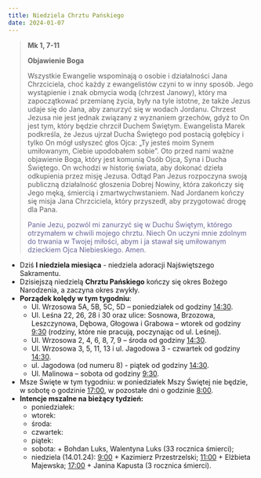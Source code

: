 ```yaml
---
title: Niedziela Chrztu Pańskiego
date: 2024-01-07
---
```


> **Mk 1, 7-11**
>
> **Objawienie Boga**
>
> Wszystkie Ewangelie wspominają o osobie i działalności Jana Chrzciciela, choć każdy z ewangelistów czyni to w inny sposób. Jego wystąpienie i znak obmycia wodą (chrzest Janowy), który ma zapoczątkować przemianę życia, były na tyle istotne, że także Jezus udaje się do Jana, aby zanurzyć się w wodach Jordanu. Chrzest Jezusa nie jest jednak związany z wyznaniem grzechów, gdyż to On jest tym, który będzie chrzcił Duchem Świętym. Ewangelista Marek podkreśla, że Jezus ujrzał Ducha Świętego pod postacią gołębicy i tylko On mógł usłyszeć głos Ojca: „Ty jesteś moim Synem umiłowanym, Ciebie upodobałem sobie”. Oto przed nami ważne objawienie Boga, który jest komunią Osób Ojca, Syna i Ducha Świętego. On wchodzi w historię świata, aby dokonać dzieła odkupienia przez misję Jezusa. Odtąd Pan Jezus rozpoczyna swoją publiczną działalność głoszenia Dobrej Nowiny, która zakończy się Jego męką, śmiercią i zmartwychwstaniem. Nad Jordanem kończy się misja Jana Chrzciciela, który przyszedł, aby przygotować drogę dla Pana.
>
> <span style="color: #666699;">Panie Jezu, pozwól mi zanurzyć się w Duchu Świętym, którego otrzymałem w chwili mojego chrztu. Niech On uczyni mnie zdolnym do trwania w Twojej miłości, abym i ja stawał się umiłowanym dzieckiem Ojca Niebieskiego. Amen.
> &nbsp;

- Dziś **I niedziela miesiąca** - niedziela adoracji Najświętszego Sakramentu.
- Dzisiejszą niedzielą  **Chrztu Pańskiego** kończy się okres Bożego Narodzenia, a zaczyna okres zwykły.
- **Porządek kolędy w tym tygodniu**:
  - Ul. Wrzosowa 5A, 5B, 5C, 5D – poniedziałek od godziny <u>14:30</u>.
  - Ul. Leśna 22, 26, 28 i 30 oraz ulice: Sosnowa, Brzozowa, Leszczynowa, Dębowa, Głogowa i Grabowa – wtorek od godziny <u>9:30</u> (rodziny, które nie pracują, poczynając od ul. Leśnej).
  - Ul. Wrzosowa 2, 4, 6, 8, 7, 9 – środa od godziny <u>14:30</u>.
  - Ul. Wrzosowa 3, 5, 11, 13 i ul. Jagodowa 3 - czwartek od godziny <u>14:30</u>.
  - ul. Jagodowa (od numeru 8) - piątek od godziny <u>14:30</u>.
  - Ul. Malinowa – sobota od godziny <u>9:30</u>.
- Msze Święte w tym tygodniu: w poniedziałek Mszy Świętej nie będzie, w sobotę o godzinie <u>17:00</u>, w pozostałe dni o godzinie <u>8:00</u>.
- **Intencje mszalne na bieżący tydzień:**
  - poniedziałek:
  - wtorek:
  - środa:
  - czwartek:
  - piątek:
  - sobota: + Bohdan Luks, Walentyna Luks (33 rocznica śmierci);
  - niedziela (14.01.24): <u>9:00</u> + Kazimierz Przestrzelski; <u>11:00</u> + Elżbieta Majewska; <u>17:00</u> + Janina Kapusta (3 rocznica śmierci).

